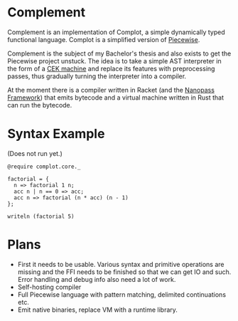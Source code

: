 # Complement

Complement is an implementation of Complot, a simple dynamically typed
functional language. Complot is a simplified version of
[Piecewise](https://github.com/nilern/piecewise).

Complement is the subject of my Bachelor's thesis and also exists to get the
Piecewise project unstuck. The idea is to take a simple AST interpreter in the
form of a [CEK machine](http://matt.might.net/articles/cek-machines/) and
replace its features with preprocessing passes, thus gradually turning the
interpreter into a compiler.

At the moment there is a compiler written in Racket (and the
[Nanopass Framework](http://nanopass.org/)) that emits bytecode and a virtual
machine written in Rust that can run the bytecode.

# Syntax Example

(Does not run yet.)

```
@require complot.core._

factorial = {
  n => factorial 1 n;
  acc n | n == 0 => acc;
  acc n => factorial (n * acc) (n - 1)
};

writeln (factorial 5)
```

# Plans

* First it needs to be usable. Various syntax and primitive operations are
  missing and the FFI needs to be finished so that we can get IO and such.
  Error handling and debug info also need a lot of work.
* Self-hosting compiler
* Full Piecewise language with pattern matching, delimited continuations etc.
* Emit native binaries, replace VM with a runtime library.
